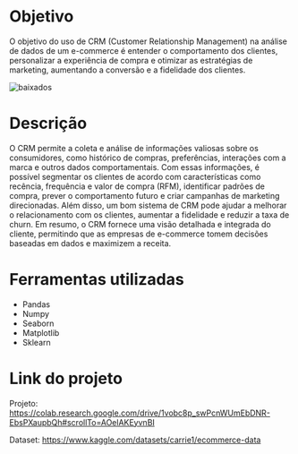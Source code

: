 # Objetivo
O objetivo do uso de CRM (Customer Relationship Management) na análise de dados de um e-commerce é entender o comportamento dos clientes, personalizar a experiência de compra e otimizar as estratégias de marketing, aumentando a conversão e a fidelidade dos clientes.


  ![baixados](https://github.com/user-attachments/assets/767ba05a-e77d-4e40-be18-cec2b927cc4a)


# Descrição
O CRM permite a coleta e análise de informações valiosas sobre os consumidores, como histórico de compras, preferências, interações com a marca e outros dados comportamentais. Com essas informações, é possível segmentar os clientes de acordo com características como recência, frequência e valor de compra (RFM), identificar padrões de compra, prever o comportamento futuro e criar campanhas de marketing direcionadas. Além disso, um bom sistema de CRM pode ajudar a melhorar o relacionamento com os clientes, aumentar a fidelidade e reduzir a taxa de churn. Em resumo, o CRM fornece uma visão detalhada e integrada do cliente, permitindo que as empresas de e-commerce tomem decisões baseadas em dados e maximizem a receita.

# Ferramentas utilizadas
* Pandas
* Numpy
* Seaborn
* Matplotlib
* Sklearn

# Link do projeto

Projeto:
https://colab.research.google.com/drive/1vobc8p_swPcnWUmEbDNR-EbsPXaupbQh#scrollTo=AOelAKEyvnBI

Dataset:
https://www.kaggle.com/datasets/carrie1/ecommerce-data
